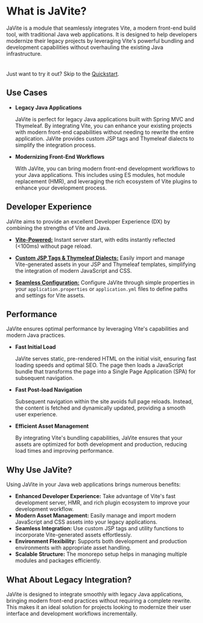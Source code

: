 # What is JaVite?

JaVite is a module that seamlessly integrates Vite, a modern front-end build tool, with traditional Java web applications. It is designed to help developers modernize their legacy projects by leveraging Vite's powerful bundling and development capabilities without overhauling the existing Java infrastructure.

<div class="tip custom-block" style="padding-top: 8px">

Just want to try it out? Skip to the [Quickstart](./getting-started).

</div>

## Use Cases

- **Legacy Java Applications**

  JaVite is perfect for legacy Java applications built with Spring MVC and Thymeleaf. By integrating Vite, you can enhance your existing projects with modern front-end capabilities without needing to rewrite the entire application. JaVite provides custom JSP tags and Thymeleaf dialects to simplify the integration process.

- **Modernizing Front-End Workflows**

  With JaVite, you can bring modern front-end development workflows to your Java applications. This includes using ES modules, hot module replacement (HMR), and leveraging the rich ecosystem of Vite plugins to enhance your development process.

## Developer Experience

JaVite aims to provide an excellent Developer Experience (DX) by combining the strengths of Vite and Java.

- **[Vite-Powered:](https://vitejs.dev/)** Instant server start, with edits instantly reflected (<100ms) without page reload.

- **[Custom JSP Tags & Thymeleaf Dialects:](./usage)** Easily import and manage Vite-generated assets in your JSP and Thymeleaf templates, simplifying the integration of modern JavaScript and CSS.

- **[Seamless Configuration:](./configuration)** Configure JaVite through simple properties in your `application.properties` or `application.yml` files to define paths and settings for Vite assets.

## Performance

JaVite ensures optimal performance by leveraging Vite's capabilities and modern Java practices.

- **Fast Initial Load**

  JaVite serves static, pre-rendered HTML on the initial visit, ensuring fast loading speeds and optimal SEO. The page then loads a JavaScript bundle that transforms the page into a Single Page Application (SPA) for subsequent navigation.

- **Fast Post-load Navigation**

  Subsequent navigation within the site avoids full page reloads. Instead, the content is fetched and dynamically updated, providing a smooth user experience.

- **Efficient Asset Management**

  By integrating Vite's bundling capabilities, JaVite ensures that your assets are optimized for both development and production, reducing load times and improving performance.

## Why Use JaVite?

Using JaVite in your Java web applications brings numerous benefits:

- **Enhanced Developer Experience:** Take advantage of Vite's fast development server, HMR, and rich plugin ecosystem to improve your development workflow.
- **Modern Asset Management:** Easily manage and import modern JavaScript and CSS assets into your legacy applications.
- **Seamless Integration:** Use custom JSP tags and utility functions to incorporate Vite-generated assets effortlessly.
- **Environment Flexibility:** Supports both development and production environments with appropriate asset handling.
- **Scalable Structure:** The monorepo setup helps in managing multiple modules and packages efficiently.

## What About Legacy Integration?

JaVite is designed to integrate smoothly with legacy Java applications, bringing modern front-end practices without requiring a complete rewrite. This makes it an ideal solution for projects looking to modernize their user interface and development workflows incrementally.
